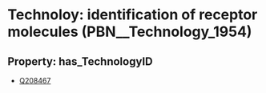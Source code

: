 # Technoloy: __identification of receptor molecules__ (PBN__Technology_1954)

## Property: has_TechnologyID

* [Q208467](Q208467)

